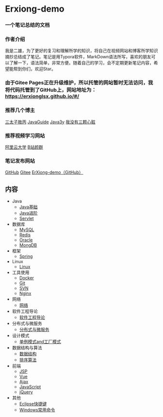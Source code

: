 # Erxiong-demo

### 一个笔记总结的文档

### 作者介绍

我是二雄，为了更好的复习和理解所学的知识，将自己在视频网站和博客所学知识摘抄总结成了笔记。笔记是用Typora软件，MarkDown语法所写，喜欢的朋友可以了解一下，语法简单，非常方便。随着自己的学习，会不定期更新笔记内容，希望能帮到你们，欢迎Star。

### 由于Gitee Pages正在升级维护，所以托管的网站暂时无法访问，我将代码托管到了GitHub上，网站地址为：https://erxionglsx.github.io/#/


### 推荐几个博主

[三太子敖丙](https://github.com/AobingJava/JavaFamily)          [JavaGuide](https://github.com/Snailclimb/JavaGuide)            [Java3y](https://github.com/ZhongFuCheng3y/3y)            [我没有三颗心脏](https://github.com/wmyskxz/MoreThanJava)

### 推荐视频学习网站

[阿里云大学](https://edu.aliyun.com/roadmap/java?spm=5176.11400045.0.0.255d3a89Gfo3XO)      [B站颜群](https://space.bilibili.com/326782142?spm_id_from=333.788.b_765f7570696e666f.1)      

### 笔记发布网站

[GitHub](https://github.com/Erxionglsx/ErXiong-demo)      [Gitee](https://gitee.com/two_males/ErXiong-demo)      [ErXiong-demo（GitHub）](https://erxionglsx.github.io/#/)

## 内容

- Java
  - [Java基础](./docs/Java基础.md)
  - [Java进阶](./docs/Java进阶.md)
  - [Servlet](./docs/Servlet.md)
- 数据库
  - [MySQL](./docs/数据库.md)
  - [Redis](./docs/Redis数据库.md)
  - [Oracle](./docs/Oracle.md)
  - [MongDB](./docs/MongDB.md)
- 框架
  * [Spring](./docs/Spring.md)
- Linux
  - [Linux](./docs/Linux.md)
- 工具使用
  - [Docker](./docs/Docker.md)
  - [Git](./docs/Git.md)
  - [SVN](./docs/SVN.md)
  - [Nginx](./docs/Nginx.md)
- 网络
  - [网络](./docs/网络.md)
- 软件工程导论
  - [软件工程导论](./docs/软件工程导论.md)
- 分布式与微服务
  - [分布式与微服务](./docs/分布式.md)
- 设计模式
  - [单例模式and工厂模式](./docs/设计模式.md)
- 数据结构与算法
  - [数据结构](./docs/数据结构.md)
  - [排序算法](./docs/排序算法.md)
- 前端
  - [JSP](./docs/JSP.md)
  - [Vue](./docs/Vue.md)
  - [Ajax](./docs/Ajax学习.md)
  - [JavaScript](./docs/JS.md)
  - [jQuery](./docs/jQuery学习.md)
- 其他
  - [Eclipse快捷键](./docs/Eclipse快捷键及代码规范.md)
  - [Windows常用命令](./docs/Windows常用运行命令.md)
